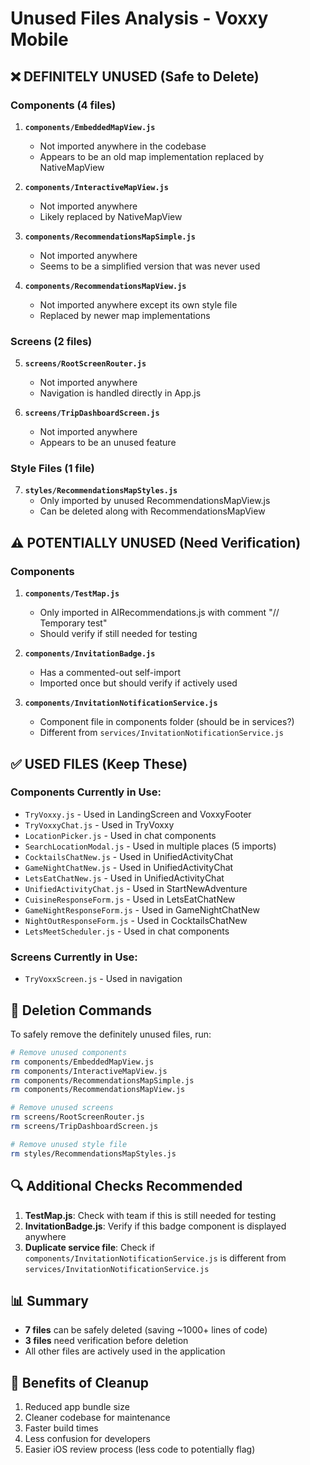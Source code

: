 # Unused Files Analysis - Voxxy Mobile

## ❌ DEFINITELY UNUSED (Safe to Delete)

### Components (4 files)
1. **`components/EmbeddedMapView.js`**
   - Not imported anywhere in the codebase
   - Appears to be an old map implementation replaced by NativeMapView

2. **`components/InteractiveMapView.js`**
   - Not imported anywhere
   - Likely replaced by NativeMapView

3. **`components/RecommendationsMapSimple.js`**
   - Not imported anywhere
   - Seems to be a simplified version that was never used

4. **`components/RecommendationsMapView.js`**
   - Not imported anywhere except its own style file
   - Replaced by newer map implementations

### Screens (2 files)
5. **`screens/RootScreenRouter.js`**
   - Not imported anywhere
   - Navigation is handled directly in App.js

6. **`screens/TripDashboardScreen.js`**
   - Not imported anywhere
   - Appears to be an unused feature

### Style Files (1 file)
7. **`styles/RecommendationsMapStyles.js`**
   - Only imported by unused RecommendationsMapView.js
   - Can be deleted along with RecommendationsMapView

## ⚠️ POTENTIALLY UNUSED (Need Verification)

### Components
1. **`components/TestMap.js`**
   - Only imported in AIRecommendations.js with comment "// Temporary test"
   - Should verify if still needed for testing

2. **`components/InvitationBadge.js`**
   - Has a commented-out self-import
   - Imported once but should verify if actively used

3. **`components/InvitationNotificationService.js`**
   - Component file in components folder (should be in services?)
   - Different from `services/InvitationNotificationService.js`

## ✅ USED FILES (Keep These)

### Components Currently in Use:
- `TryVoxxy.js` - Used in LandingScreen and VoxxyFooter
- `TryVoxxyChat.js` - Used in TryVoxxy
- `LocationPicker.js` - Used in chat components
- `SearchLocationModal.js` - Used in multiple places (5 imports)
- `CocktailsChatNew.js` - Used in UnifiedActivityChat
- `GameNightChatNew.js` - Used in UnifiedActivityChat
- `LetsEatChatNew.js` - Used in UnifiedActivityChat
- `UnifiedActivityChat.js` - Used in StartNewAdventure
- `CuisineResponseForm.js` - Used in LetsEatChatNew
- `GameNightResponseForm.js` - Used in GameNightChatNew
- `NightOutResponseForm.js` - Used in CocktailsChatNew
- `LetsMeetScheduler.js` - Used in chat components

### Screens Currently in Use:
- `TryVoxxScreen.js` - Used in navigation

## 📝 Deletion Commands

To safely remove the definitely unused files, run:

```bash
# Remove unused components
rm components/EmbeddedMapView.js
rm components/InteractiveMapView.js
rm components/RecommendationsMapSimple.js
rm components/RecommendationsMapView.js

# Remove unused screens
rm screens/RootScreenRouter.js
rm screens/TripDashboardScreen.js

# Remove unused style file
rm styles/RecommendationsMapStyles.js
```

## 🔍 Additional Checks Recommended

1. **TestMap.js**: Check with team if this is still needed for testing
2. **InvitationBadge.js**: Verify if this badge component is displayed anywhere
3. **Duplicate service file**: Check if `components/InvitationNotificationService.js` is different from `services/InvitationNotificationService.js`

## 📊 Summary

- **7 files** can be safely deleted (saving ~1000+ lines of code)
- **3 files** need verification before deletion
- All other files are actively used in the application

## 🎯 Benefits of Cleanup

1. Reduced app bundle size
2. Cleaner codebase for maintenance
3. Faster build times
4. Less confusion for developers
5. Easier iOS review process (less code to potentially flag)